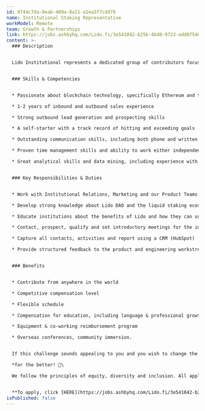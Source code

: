 ```yaml
---
id: 9744c7da-0eab-409a-8a11-a1ea3f7cdd79
name: Institutional Staking Representative
workModel: Remote
team: Growth & Partnerships
link: https://jobs.ashbyhq.com/Lido.fi/3e541042-b25b-4bd0-9723-add07540f978/application
content: >-
  ### Description


  Lido Institutional represents a dedicated group of contributors focused on advocating for the use of Lido protocol’s open-source, liquid staking middleware by non-retail users. As such, we seek self-motivated, results-driven, and dynamic institutional staking contributors with experience and a passion for the blockchain industry. The successful applicant will be responsible for building a pipeline of institutional leads and educating and promoting the Lido protocol’s blockchain-based solutions to potential collaborators and users.


  ### Skills & Competencies


  * Passionate about blockchain technology, specifically Ethereum and the Lido staking ecosystem

  * 1-2 years of inbound and outbound sales experience

  * Strong outbound lead generation and prospecting skills

  * A self-starter with a track record of hitting and exceeding goals

  * Outstanding communication skills, including both phone and written communication

  * Proven time management skills and ability to work either independently or through coaching

  * Great analytical skills and data mining, including experience with rich profiling tools.


  ### Key Responsibilities & Duties


  * Work with Institutional Relations, Marketing and our Product Teams to develop and lead inbound and outbound campaigns, right through to creating qualified opportunities

  * Develop strong knowledge about Lido DAO and the liquid staking ecosystem

  * Educate institutions about the benefits of Lido and how they can use stETH to their success

  * Contact, prospect, qualify and set introductory meetings for the institutional relations workstream

  * Capture all contacts, activities and report using a CRM (HubSpot)

  * Provide structured feedback to the product and engineering workstreams to inform roadmap development.


  ### Benefits


  * Contribute from anywhere in the world

  * Competitive compensation level

  * Flexible schedule

  * Compensation for education, including language & professional growth courses

  * Equipment & co-working reimbursement program

  * Overseas conferences, community immersion.


  If this challenge sounds appealing to you and you wish to change the world order* we would love to hear from you!\

  *for the better! 🙂\

  We follow the principles of equity, diversity and inclusion. All applicants will be considered regardless of race, national origin, preferred NFT, religion, sex, sexual orientation, or disability.


  **To apply, click [HERE](https://jobs.ashbyhq.com/Lido.fi/3e541042-b25b-4bd0-9723-add07540f978/application)!**
isPublished: false
---
```

